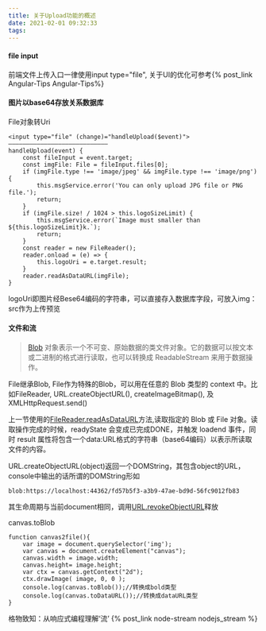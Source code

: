 ```yaml
---
title: 关于Upload功能的概述
date: 2021-02-01 09:32:33
tags:
---
```

#### file input
前端文件上传入口一律使用input type="file", 关于UI的优化可参考{% post_link Angular-Tips Angular-Tips%}
#### 图片以base64存放关系数据库
File对象转Uri
```
<input type="file" (change)="handleUpload($event)">
————————————————————————————
handleUpload(event) {
    const fileInput = event.target;
    const imgFile: File = fileInput.files[0];
    if (imgFile.type !== 'image/jpeg' && imgFile.type !== 'image/png') {
        this.msgService.error('You can only upload JPG file or PNG file.');
        return;
    }
    if (imgFile.size! / 1024 > this.logoSizeLimit) {
        this.msgService.error(`Image must smaller than ${this.logoSizeLimit}k.`);
        return;
    }
    const reader = new FileReader();
    reader.onload = (e) => {
        this.logoUri = e.target.result;
    }
    reader.readAsDataURL(imgFile);
}
```
logoUri即图片经Bese64编码的字符串，可以直接存入数据库字段，可放入img：src作为上传预览
#### 文件和流
> [Blob](https://developer.mozilla.org/zh-CN/docs/Web/API/Blob) 对象表示一个不可变、原始数据的类文件对象。它的数据可以按文本或二进制的格式进行读取，也可以转换成 ReadableStream 来用于数据操作。

File继承Blob, File作为特殊的Blob，可以用在任意的 Blob 类型的 context 中。比如FileReader, URL.createObjectURL(), createImageBitmap(), 及 XMLHttpRequest.send() 

上一节使用的[FileReader.readAsDataURL](https://developer.mozilla.org/zh-CN/docs/Web/API/FileReader/readAsDataURL)方法,读取指定的 Blob 或 File 对象。读取操作完成的时候，readyState 会变成已完成DONE，并触发 loadend 事件，同时 result 属性将包含一个data:URL格式的字符串（base64编码）以表示所读取文件的内容。

URL.createObjectURL(object)返回一个DOMString，其包含object的URL，console中输出的话所谓的DOMString形如
```
blob:https://localhost:44362/fd57b5f3-a3b9-47ae-bd9d-56fc9012fb83
```
其生命周期与当前document相同，调用[URL.revokeObjectURL](https://developer.mozilla.org/zh-cn/docs/Web/API/URL/createObjectURL#%E5%86%85%E5%AD%98%E7%AE%A1%E7%90%86)释放

canvas.toBlob
```
function canvas2file(){
    var image = document.querySelector('img');
    var canvas = document.createElement("canvas");
    canvas.width = image.width;
    canvas.height= image.height;
    var ctx = canvas.getContext("2d");
    ctx.drawImage( image, 0, 0 );
    console.log(canvas.toBlob());//转换成bold类型
    console.log(canvas.toDataURL());//转换成dataURL类型
}
```
格物致知：从响应式编程理解‘流’
{% post_link node-stream nodejs_stream %}